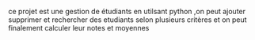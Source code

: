 ce projet est une gestion de étudiants en utilsant python ,on peut ajouter supprimer et rechercher des etudiants selon plusieurs critères et on peut finalement calculer leur notes et moyennes






